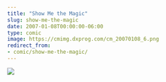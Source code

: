 ```yaml
---
title: "Show Me the Magic"
slug: show-me-the-magic
date: 2007-01-08T00:00:00-06:00
type: comic
image: https://cmimg.dxprog.com/cm_20070108_6.png
redirect_from:
- comic/show-me-the-magic/
---
```

[![](https://cmimg.dxprog.com/cm_20070108_6.png)](https://cmimg.dxprog.com/cm_20070108_6.png)


